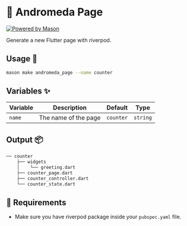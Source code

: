 # 🧱 Andromeda Page

[![Powered by Mason](https://img.shields.io/endpoint?url=https%3A%2F%2Ftinyurl.com%2Fmason-badge)](https://github.com/felangel/mason)

Generate a new Flutter page with riverpod.

## Usage 🚀

```sh
mason make andromeda_page --name counter
```

## Variables ✨

| Variable | Description                 | Default         | Type     |
| -------- | --------------------------- | ----------------| -------- |
| `name`   | The name of the page        | `counter`       | `string` |

## Output 📦

```sh
── counter
    ├── widgets
    │    └── greeting.dart
    ├── counter_page.dart
    ├── counter_controller.dart
    └── counter_state.dart
```

## 🚧 Requirements

* Make sure you have riverpod package inside your `pubspec.yaml` file.
